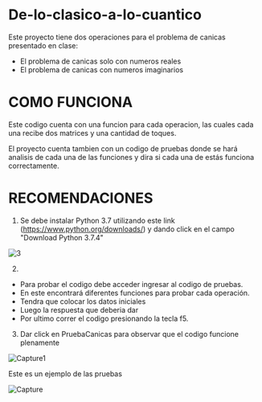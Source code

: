 # De-lo-clasico-a-lo-cuantico
Este proyecto tiene dos operaciones para el problema de canicas presentado en clase:
- El problema de canicas solo con numeros reales
- El problema de canicas con numeros imaginarios
# COMO FUNCIONA
Este codigo cuenta con una funcion para cada operacion, las cuales cada una recibe dos matrices y una cantidad de toques.

El proyecto cuenta tambien con un codigo de pruebas donde se hará analisis de cada una de las funciones y dira si cada una de estás funciona correctamente.

# RECOMENDACIONES
1. Se debe instalar Python 3.7 utilizando este link (https://www.python.org/downloads/) y dando click en el campo "Download Python 3.7.4"

![3](https://user-images.githubusercontent.com/54051399/64200217-a6587a80-ce51-11e9-8a2b-c6a0a439bfda.PNG)

2.
- Para probar el codigo debe acceder ingresar al codigo de pruebas.
- En este encontrará diferentes funciones para probar cada operación.
- Tendra que colocar los datos iniciales
- Luego la respuesta que deberia dar
- Por ultimo correr el codigo presionando la tecla f5.

3. Dar click en PruebaCanicas para observar que el codigo funcione plenamente

![Capture1](https://user-images.githubusercontent.com/54051399/67318224-d24ac080-f4d0-11e9-8895-a7b1d00583a0.PNG)

Este es un ejemplo de las pruebas

![Capture](https://user-images.githubusercontent.com/54051399/67318122-adeee400-f4d0-11e9-9953-e21c27b51d63.PNG)
